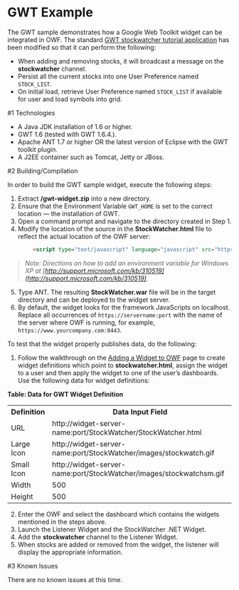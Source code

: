 #  GWT Example

The GWT sample demonstrates how a Google Web Toolkit widget can be integrated in OWF. The standard [GWT stockwatcher tutorial application](https://developers.google.com/web-toolkit/doc/latest/tutorial/gettingstarted) has been modified so that it can perform the following:

* When adding and removing stocks, it will broadcast a message on the **stockwatcher** channel.
* Persist all the current stocks into one User Preference named `STOCK_LIST`.
* On initial load, retrieve User Preference named `STOCK_LIST` if available for user and load symbols into grid.

#1   Technologies

* A Java JDK installation of 1.6 or higher.
* GWT 1.6 (tested with GWT 1.6.4.).
* Apache ANT 1.7 or higher OR the latest version of Eclipse with the GWT toolkit plugin.
* A J2EE container such as Tomcat, Jetty or JBoss.

#2   Building/Compilation

In order to build the GWT sample widget, execute the following steps:

1. Extract **/gwt-widget.zip** into a new directory.
2. Ensure that the Environment Variable `GWT_HOME` is set to the correct location — the installation of GWT.
3. Open a command prompt and navigate to the directory created in Step 1.
4. Modify the location of the source in the **StockWatcher.html** file to reflect the actual location of the OWF server:

```html
        <script type="text/javascript" language="javascript" src="https://localhost:8443/owf/js-min/owf-widget-debug.js"></script>
```

 > _Note: Directions on how to add an environment variable for Windows XP at [http://support.microsoft.com/kb/310519](http://support.microsoft.com/kb/310519)._

5. Type ANT. The resulting **StockWatcher.war** file will be in the target directory and can be deployed to the widget server.
6. By default, the widget looks for the framework JavaScripts on localhost. Replace all occurrences of `https://servername:port` with the name of the server where OWF is running, for example, `https://www.yourcompany.com:8443`. 

To test that the widget properly publishes data, do the following:

1. Follow the walkthrough on the [Adding a Widget to OWF](OWF-7-Developer-Adding-a-Widget-to-OWF) page to create widget definitions which point to **stockwatcher.html**, assign the widget to a user and then apply the widget to one of the user’s dashboards. Use the following data for widget definitions:

  **Table: Data for GWT Widget Definition**

<table>
  <tr>
   <th>Definition</th>
   <th>Data Input Field</th>
  </tr>
  <tr>
    <td>URL</td>
    <td>http://widget-server-name:port/StockWatcher/StockWatcher.html</td>
  </tr>
  <tr>
    <td>Large Icon</td>
    <td>http://widget-server-name:port/StockWatcher/images/stockwatch.gif</td>
  </tr>
  <tr>
    <td>Small Icon</td>
    <td>http://widget-server-name:port/StockWatcher/images/stockwatchsm.gif</td>
  </tr>
  <tr>
    <td>Width</td>
    <td>500</td>
  </tr>
  <tr>
    <td>Height</td>
    <td>500</td>
  </tr>
</table>

2. Enter the OWF and select the dashboard which contains the widgets mentioned in the steps above.
3. Launch the Listener Widget and the StockWatcher .NET Widget.
4. Add the **stockwatcher** channel to the Listener Widget.
5. When stocks are added or removed from the widget, the listener will display the appropriate information. 

#3   Known Issues

There are no known issues at this time.